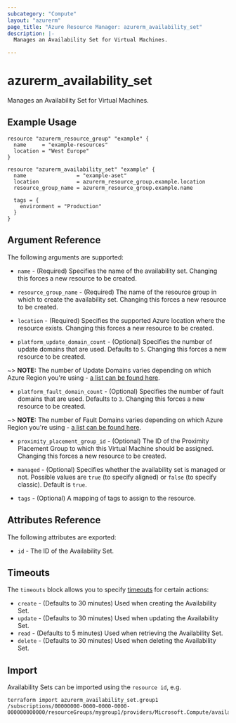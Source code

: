 ```yaml
---
subcategory: "Compute"
layout: "azurerm"
page_title: "Azure Resource Manager: azurerm_availability_set"
description: |-
  Manages an Availability Set for Virtual Machines.

---
```


# azurerm_availability_set

Manages an Availability Set for Virtual Machines.

## Example Usage

```hcl
resource "azurerm_resource_group" "example" {
  name     = "example-resources"
  location = "West Europe"
}

resource "azurerm_availability_set" "example" {
  name                = "example-aset"
  location            = azurerm_resource_group.example.location
  resource_group_name = azurerm_resource_group.example.name

  tags = {
    environment = "Production"
  }
}
```

## Argument Reference

The following arguments are supported:

* `name` - (Required) Specifies the name of the availability set. Changing this forces a new resource to be created.

* `resource_group_name` - (Required) The name of the resource group in which to create the availability set. Changing this forces a new resource to be created.

* `location` - (Required) Specifies the supported Azure location where the resource exists. Changing this forces a new resource to be created.

* `platform_update_domain_count` - (Optional) Specifies the number of update domains that are used. Defaults to `5`. Changing this forces a new resource to be created.

~> **NOTE:** The number of Update Domains varies depending on which Azure Region you're using - [a list can be found here](https://github.com/MicrosoftDocs/azure-docs/blob/master/includes/managed-disks-common-fault-domain-region-list.md).

* `platform_fault_domain_count` - (Optional) Specifies the number of fault domains that are used. Defaults to `3`. Changing this forces a new resource to be created.

~> **NOTE:** The number of Fault Domains varies depending on which Azure Region you're using - [a list can be found here](https://github.com/MicrosoftDocs/azure-docs/blob/master/includes/managed-disks-common-fault-domain-region-list.md).

* `proximity_placement_group_id` - (Optional) The ID of the Proximity Placement Group to which this Virtual Machine should be assigned. Changing this forces a new resource to be created.

* `managed` - (Optional) Specifies whether the availability set is managed or not. Possible values are `true` (to specify aligned) or `false` (to specify classic). Default is `true`.

* `tags` - (Optional) A mapping of tags to assign to the resource.

## Attributes Reference

The following attributes are exported:

* `id` - The ID of the Availability Set.

## Timeouts

The `timeouts` block allows you to specify [timeouts](https://www.terraform.io/docs/configuration/resources.html#timeouts) for certain actions:

* `create` - (Defaults to 30 minutes) Used when creating the Availability Set.
* `update` - (Defaults to 30 minutes) Used when updating the Availability Set.
* `read` - (Defaults to 5 minutes) Used when retrieving the Availability Set.
* `delete` - (Defaults to 30 minutes) Used when deleting the Availability Set.

## Import

Availability Sets can be imported using the `resource id`, e.g.

```shell
terraform import azurerm_availability_set.group1 /subscriptions/00000000-0000-0000-0000-000000000000/resourceGroups/mygroup1/providers/Microsoft.Compute/availabilitySets/webAvailSet
```
